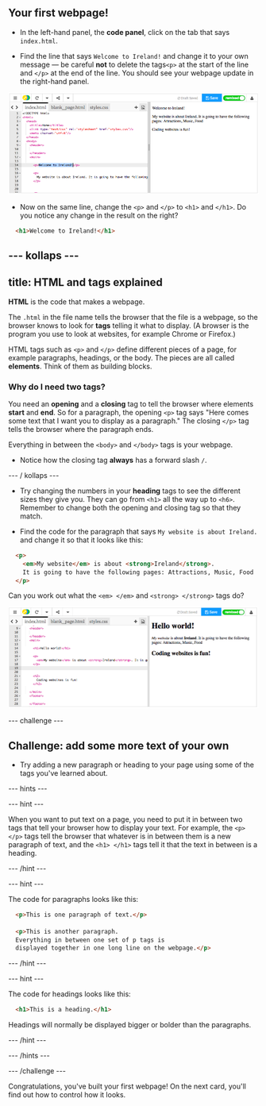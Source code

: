 ## Your first webpage!

- In the left-hand panel, the **code panel**, click on the tab that says `index.html`.

- Find the line that says `Welcome to Ireland!` and change it to your own message — be careful **not** to delete the tags`<p>` at the start of the line and `</p>` at the end of the line. You should see your webpage update in the right-hand panel.

![HTML paragraph example](images/egFirstHtmlCode.png)

- Now on the same line, change the `<p>` and `</p>` to `<h1>` and `</h1>`. Do you notice any change in the result on the right?

```html
  <h1>Welcome to Ireland!</h1>
```

## \--- kollaps \---

## title: HTML and tags explained

**HTML** is the code that makes a webpage.

The `.html` in the file name tells the browser that the file is a webpage, so the browser knows to look for **tags** telling it what to display. (A browser is the program you use to look at websites, for example Chrome or Firefox.)

HTML tags such as `<p>` and `</p>` define different pieces of a page, for example paragraphs, headings, or the body. The pieces are all called **elements**. Think of them as building blocks.

### Why do I need two tags?

You need an **opening** and a **closing** tag to tell the browser where elements **start** and **end**. So for a paragraph, the opening `<p>` tag says "Here comes some text that I want you to display as a paragraph." The closing `</p>` tag tells the browser where the paragraph ends.

Everything in between the `<body>` and `</body>` tags is your webpage.

- Notice how the closing tag **always** has a forward slash `/`.

\--- / kollaps \---

- Try changing the numbers in your **heading** tags to see the different sizes they give you. They can go from `<h1>` all the way up to `<h6>`. Remember to change both the opening and closing tag so that they match.

- Find the code for the paragraph that says `My website is about Ireland.` and change it so that it looks like this:

```html
  <p>
    <em>My website</em> is about <strong>Ireland</strong>. 
    It is going to have the following pages: Attractions, Music, Food
  </p>
```

Can you work out what the `<em> </em>` and `<strong> </strong>` tags do?

![Example of HTML tags](images/egFirstTags.png)

\--- challenge \---

## Challenge: add some more text of your own

- Try adding a new paragraph or heading to your page using some of the tags you've learned about.

\--- hints \---

\--- hint \---

When you want to put text on a page, you need to put it in between two tags that tell your browser how to display your text. For example, the `<p> </p>` tags tell the browser that whatever is in between them is a new paragraph of text, and the `<h1> </h1>` tags tell it that the text in between is a heading.

\--- /hint \---

\--- hint \---

The code for paragraphs looks like this:

```html
  <p>This is one paragraph of text.</p>

  <p>This is another paragraph.
  Everything in between one set of p tags is 
  displayed together in one long line on the webpage.</p>
```

\--- /hint \---

\--- hint \---

The code for headings looks like this:

```html
  <h1>This is a heading.</h1>
```

Headings will normally be displayed bigger or bolder than the paragraphs.

\--- /hint \---

\--- /hints \---

\--- /challenge \---

Congratulations, you've built your first webpage! On the next card, you'll find out how to control how it looks.